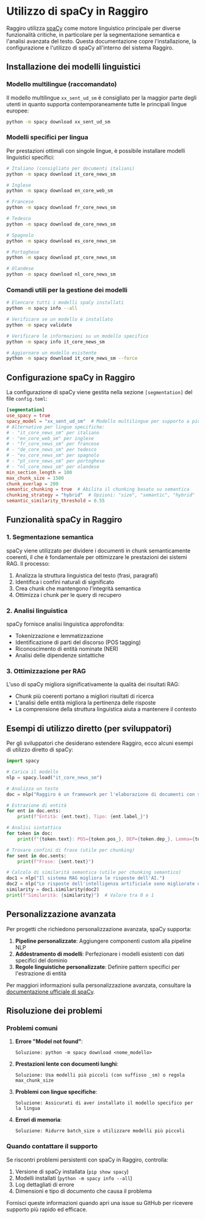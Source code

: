 # Utilizzo di spaCy in Raggiro

Raggiro utilizza [spaCy](https://spacy.io/) come motore linguistico principale per diverse funzionalità critiche, in particolare per la segmentazione semantica e l'analisi avanzata del testo. Questa documentazione copre l'installazione, la configurazione e l'utilizzo di spaCy all'interno del sistema Raggiro.

## Installazione dei modelli linguistici

### Modello multilingue (raccomandato)

Il modello multilingue `xx_sent_ud_sm` è consigliato per la maggior parte degli utenti in quanto supporta contemporaneamente tutte le principali lingue europee:

```bash
python -m spacy download xx_sent_ud_sm
```

### Modelli specifici per lingua

Per prestazioni ottimali con singole lingue, è possibile installare modelli linguistici specifici:

```bash
# Italiano (consigliato per documenti italiani)
python -m spacy download it_core_news_sm

# Inglese
python -m spacy download en_core_web_sm

# Francese
python -m spacy download fr_core_news_sm

# Tedesco
python -m spacy download de_core_news_sm

# Spagnolo
python -m spacy download es_core_news_sm

# Portoghese
python -m spacy download pt_core_news_sm

# Olandese
python -m spacy download nl_core_news_sm
```

### Comandi utili per la gestione dei modelli

```bash
# Elencare tutti i modelli spaCy installati
python -m spacy info --all

# Verificare se un modello è installato
python -m spacy validate

# Verificare le informazioni su un modello specifico
python -m spacy info it_core_news_sm

# Aggiornare un modello esistente
python -m spacy download it_core_news_sm --force
```

## Configurazione spaCy in Raggiro

La configurazione di spaCy viene gestita nella sezione `[segmentation]` del file `config.toml`:

```toml
[segmentation]
use_spacy = true
spacy_model = "xx_sent_ud_sm"  # Modello multilingue per supporto a più lingue
# Alternative per lingue specifiche:
# - "it_core_news_sm" per italiano
# - "en_core_web_sm" per inglese
# - "fr_core_news_sm" per francese
# - "de_core_news_sm" per tedesco
# - "es_core_news_sm" per spagnolo
# - "pt_core_news_sm" per portoghese
# - "nl_core_news_sm" per olandese
min_section_length = 100
max_chunk_size = 1500
chunk_overlap = 200
semantic_chunking = true  # Abilita il chunking basato su semantica
chunking_strategy = "hybrid"  # Opzioni: "size", "semantic", "hybrid"
semantic_similarity_threshold = 0.55
```

## Funzionalità spaCy in Raggiro

### 1. Segmentazione semantica

spaCy viene utilizzato per dividere i documenti in chunk semanticamente coerenti, il che è fondamentale per ottimizzare le prestazioni dei sistemi RAG. Il processo:

1. Analizza la struttura linguistica del testo (frasi, paragrafi)
2. Identifica i confini naturali di significato
3. Crea chunk che mantengono l'integrità semantica
4. Ottimizza i chunk per le query di recupero

### 2. Analisi linguistica

spaCy fornisce analisi linguistica approfondita:

- Tokenizzazione e lemmatizzazione
- Identificazione di parti del discorso (POS tagging)
- Riconoscimento di entità nominate (NER)
- Analisi delle dipendenze sintattiche

### 3. Ottimizzazione per RAG

L'uso di spaCy migliora significativamente la qualità dei risultati RAG:

- Chunk più coerenti portano a migliori risultati di ricerca
- L'analisi delle entità migliora la pertinenza delle risposte
- La comprensione della struttura linguistica aiuta a mantenere il contesto

## Esempi di utilizzo diretto (per sviluppatori)

Per gli sviluppatori che desiderano estendere Raggiro, ecco alcuni esempi di utilizzo diretto di spaCy:

```python
import spacy

# Carica il modello
nlp = spacy.load("it_core_news_sm")

# Analizza un testo
doc = nlp("Raggiro è un framework per l'elaborazione di documenti con supporto RAG.")

# Estrazione di entità
for ent in doc.ents:
    print(f"Entità: {ent.text}, Tipo: {ent.label_}")

# Analisi sintattica
for token in doc:
    print(f"{token.text}: POS={token.pos_}, DEP={token.dep_}, Lemma={token.lemma_}")

# Trovare confini di frase (utile per chunking)
for sent in doc.sents:
    print(f"Frase: {sent.text}")

# Calcolo di similarità semantica (utile per chunking semantico)
doc1 = nlp("Il sistema RAG migliora le risposte dell'AI.")
doc2 = nlp("Le risposte dell'intelligenza artificiale sono migliorate dal RAG.")
similarity = doc1.similarity(doc2)
print(f"Similarità: {similarity}")  # Valore tra 0 e 1
```

## Personalizzazione avanzata

Per progetti che richiedono personalizzazione avanzata, spaCy supporta:

1. **Pipeline personalizzate**: Aggiungere componenti custom alla pipeline NLP
2. **Addestramento di modelli**: Perfezionare i modelli esistenti con dati specifici del dominio
3. **Regole linguistiche personalizzate**: Definire pattern specifici per l'estrazione di entità

Per maggiori informazioni sulla personalizzazione avanzata, consultare la [documentazione ufficiale di spaCy](https://spacy.io/usage/training).

## Risoluzione dei problemi

### Problemi comuni

1. **Errore "Model not found"**:
   ```
   Soluzione: python -m spacy download <nome_modello>
   ```

2. **Prestazioni lente con documenti lunghi**:
   ```
   Soluzione: Usa modelli più piccoli (con suffisso _sm) o regola max_chunk_size
   ```

3. **Problemi con lingue specifiche**:
   ```
   Soluzione: Assicurati di aver installato il modello specifico per la lingua
   ```

4. **Errori di memoria**:
   ```
   Soluzione: Ridurre batch_size o utilizzare modelli più piccoli
   ```

### Quando contattare il supporto

Se riscontri problemi persistenti con spaCy in Raggiro, controlla:

1. Versione di spaCy installata (`pip show spacy`)
2. Modelli installati (`python -m spacy info --all`)
3. Log dettagliati di errore
4. Dimensioni e tipo di documento che causa il problema

Fornisci queste informazioni quando apri una issue su GitHub per ricevere supporto più rapido ed efficace.